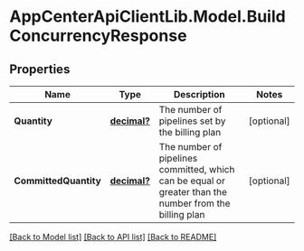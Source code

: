 # AppCenterApiClientLib.Model.BuildConcurrencyResponse
## Properties

Name | Type | Description | Notes
------------ | ------------- | ------------- | -------------
**Quantity** | [**decimal?**](BigDecimal.md) | The number of pipelines set by the billing plan | [optional] 
**CommittedQuantity** | [**decimal?**](BigDecimal.md) | The number of pipelines committed, which can be equal or greater than the number from the billing plan | [optional] 

[[Back to Model list]](../README.md#documentation-for-models) [[Back to API list]](../README.md#documentation-for-api-endpoints) [[Back to README]](../README.md)

